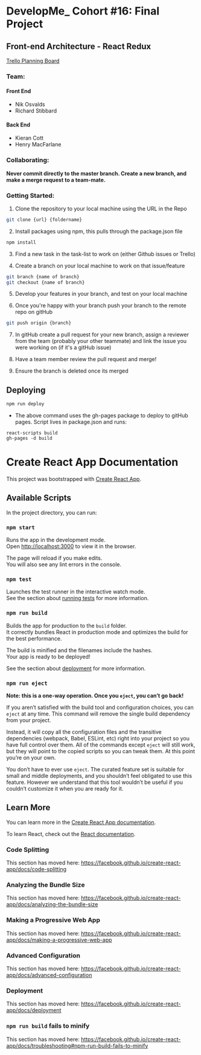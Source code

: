 # DevelopMe_ Cohort #16: Final Project
## Front-end Architecture - React Redux

[Trello Planning Board](https://trello.com/b/3IYLhVts)

### Team:
#### Front End
- Nik Osvalds
- Richard Stibbard

#### Back End
- Kieran Cott
- Henry MacFarlane


### Collaborating:

**Never commit directly to the master branch. Create a new branch, and make a merge request to a team-mate.**

### Getting Started:

1. Clone the repository to your local machine using the URL in the Repo
```bash
git clone {url} {foldername}
```
2. Install packages using npm, this pulls through the package.json file
```bash
npm install
```
3. Find a new task in the task-list to work on (either Github issues or Trello)

4. Create a branch on your local machine to work on that issue/feature
```bash
git branch {name of branch}
git checkout {name of branch}
```

5. Develop your features in your branch, and test on your local machine

6. Once you're happy with your branch push your branch to the remote repo on gitHub
```bash
git push origin {branch}
```

7. In gitHub create a pull request for your new branch, assign a reviewer from the team (probably your other teammate) and link the issue you were working on (if it's a gitHub issue)

8. Have a team member review the pull request and merge!

9. Ensure the branch is deleted once its merged

## Deploying
```bash
npm run deploy
```

- The above command uses the gh-pages package to deploy to gitHub pages. Script lives in package.json and runs:
```
react-scripts build
gh-pages -d build
```


# Create React App Documentation

This project was bootstrapped with [Create React App](https://github.com/facebook/create-react-app).

## Available Scripts

In the project directory, you can run:

### `npm start`

Runs the app in the development mode.<br />
Open [http://localhost:3000](http://localhost:3000) to view it in the browser.

The page will reload if you make edits.<br />
You will also see any lint errors in the console.

### `npm test`

Launches the test runner in the interactive watch mode.<br />
See the section about [running tests](https://facebook.github.io/create-react-app/docs/running-tests) for more information.

### `npm run build`

Builds the app for production to the `build` folder.<br />
It correctly bundles React in production mode and optimizes the build for the best performance.

The build is minified and the filenames include the hashes.<br />
Your app is ready to be deployed!

See the section about [deployment](https://facebook.github.io/create-react-app/docs/deployment) for more information.

### `npm run eject`

**Note: this is a one-way operation. Once you `eject`, you can’t go back!**

If you aren’t satisfied with the build tool and configuration choices, you can `eject` at any time. This command will remove the single build dependency from your project.

Instead, it will copy all the configuration files and the transitive dependencies (webpack, Babel, ESLint, etc) right into your project so you have full control over them. All of the commands except `eject` will still work, but they will point to the copied scripts so you can tweak them. At this point you’re on your own.

You don’t have to ever use `eject`. The curated feature set is suitable for small and middle deployments, and you shouldn’t feel obligated to use this feature. However we understand that this tool wouldn’t be useful if you couldn’t customize it when you are ready for it.

## Learn More

You can learn more in the [Create React App documentation](https://facebook.github.io/create-react-app/docs/getting-started).

To learn React, check out the [React documentation](https://reactjs.org/).

### Code Splitting

This section has moved here: https://facebook.github.io/create-react-app/docs/code-splitting

### Analyzing the Bundle Size

This section has moved here: https://facebook.github.io/create-react-app/docs/analyzing-the-bundle-size

### Making a Progressive Web App

This section has moved here: https://facebook.github.io/create-react-app/docs/making-a-progressive-web-app

### Advanced Configuration

This section has moved here: https://facebook.github.io/create-react-app/docs/advanced-configuration

### Deployment

This section has moved here: https://facebook.github.io/create-react-app/docs/deployment

### `npm run build` fails to minify

This section has moved here: https://facebook.github.io/create-react-app/docs/troubleshooting#npm-run-build-fails-to-minify
